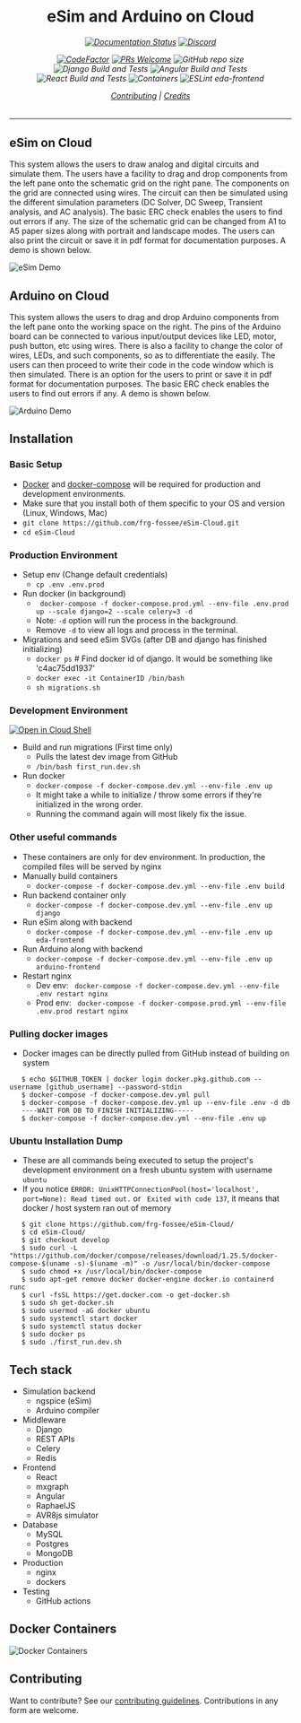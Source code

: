 <h1 align="center"> 
eSim and Arduino on Cloud 
</h1>
<h6 align="center"> 

[![Documentation Status](https://readthedocs.org/projects/esim-cloud/badge/?version=latest)](https://esim-cloud.readthedocs.io/en/latest/?badge=latest)
[![Discord](https://img.shields.io/discord/737767491266281583?color=blue&label=chat%20with%20us&logo=discord)](https://discord.gg/cZbDD8K)

[![CodeFactor](https://www.codefactor.io/repository/github/frg-fossee/esim-cloud/badge)](https://www.codefactor.io/repository/github/frg-fossee/esim-cloud)
[![PRs Welcome](https://img.shields.io/badge/PRs-welcome-important)](https://img.shields.io/badge/PRs-welcome-important)
![GitHub repo size](https://img.shields.io/github/repo-size/frg-fossee/eSim-Cloud?color=ff69b4&logo=git&logoColor=ff69b4)
![Django Build and Tests](https://github.com/frg-fossee/eSim-Cloud/workflows/Django%20Build%20and%20Tests/badge.svg?branch=develop)
![Angular Build and Tests](https://github.com/frg-fossee/eSim-Cloud/workflows/Angular%20Build%20and%20Tests/badge.svg?branch=develop)
![React Build and Tests](https://github.com/frg-fossee/eSim-Cloud/workflows/React%20Build%20and%20Tests/badge.svg?branch=develop)
![Containers](https://github.com/frg-fossee/eSim-Cloud/workflows/Containers/badge.svg)
![ESLint eda-frontend](https://github.com/frg-fossee/eSim-Cloud/workflows/ESLint%20eda-frontend/badge.svg?branch=develop)

[Contributing](#Contributing) | [Credits](#Credits)
</h6>

---

## eSim on Cloud
This system allows the users to draw analog and digital circuits and simulate them. The users have a facility to drag and drop components from the left pane onto the schematic grid on the right pane. The components on the grid are connected using wires. The circuit can then be simulated using the different simulation parameters (DC Solver, DC Sweep, Transient analysis, and AC analysis). The basic ERC check enables the users to find out errors if any. The size of the schematic grid can be changed from A1 to A5 paper sizes along with portrait and landscape modes. The users can also print the circuit or save it in pdf format for documentation purposes. A demo is shown below.

![eSim Demo](demo/demo-esim.gif)

## Arduino on Cloud
This system allows the users to drag and drop Arduino components from the left pane onto the working space on the right. The pins of the Arduino board can be connected to various input/output devices like LED, motor, push button, etc using wires. There is also a facility to change the color of wires, LEDs, and such components, so as to differentiate the easily. The users can then proceed to write their code in the code window which is then simulated. There is an option for the users to print or save it in pdf format for documentation purposes. The basic ERC check enables the users to find out errors if any. A demo is shown below.

![Arduino Demo](demo/demo-arduino.gif)

## Installation

### Basic Setup
* [Docker](https://docs.docker.com/get-docker/) and [docker-compose](https://docs.docker.com/compose/install/) will be required for production and development environments. 
* Make sure that you install both of them specific to your OS and version (Linux, Windows, Mac)
* ```git clone https://github.com/frg-fossee/eSim-Cloud.git```
* ```cd eSim-Cloud```

### Production Environment
* Setup env (Change default credentials)
  * ``` cp .env .env.prod ```
* Run docker (in background) 
  * ``` docker-compose -f docker-compose.prod.yml --env-file .env.prod up --scale django=2 --scale celery=3 -d```
  * Note: ```-d``` option will run the process in the background. 
  * Remove ```-d``` to view all logs and process in the terminal.
* Migrations and seed eSim SVGs (after DB and django has finished initializing)
   * ```docker ps```  # Find docker id of django. It would be something like 'c4ac75dd1937'
   * ```docker exec -it ContainerID /bin/bash```
   * ```sh migrations.sh```

### Development Environment
[![Open in Cloud Shell](https://gstatic.com/cloudssh/images/open-btn.svg)](https://ssh.cloud.google.com/cloudshell/editor?cloudshell_git_repo=https%3A%2F%2Fgithub.com%2Ffrg-fossee%2FeSim-Cloud&cloudshell_git_branch=develop&cloudshell_print=first_run.dev.sh&cloudshell_tutorial=README.md)

* Build and run migrations (First time only)
  * Pulls the latest dev image from GitHub
  * ``` /bin/bash first_run.dev.sh ``` 
* Run docker
  * ``` docker-compose -f docker-compose.dev.yml --env-file .env up ```  
  * It might take a while to initialize / throw some errors if they're initialized in the wrong order.
  * Running the command again will most likely fix the issue.

### Other useful commands
* These containers are only for dev environment. In production, the compiled files will be served by nginx
* Manually build containers
  * ```docker-compose -f docker-compose.dev.yml --env-file .env build```
* Run backend container only
  * ```docker-compose -f docker-compose.dev.yml --env-file .env up django```
* Run eSim along with backend
  * ``` docker-compose -f docker-compose.dev.yml --env-file .env up eda-frontend ```
* Run Arduino along with backend
  * ``` docker-compose -f docker-compose.dev.yml --env-file .env up arduino-frontend ```
* Restart nginx
  * Dev env: ``` docker-compose -f docker-compose.dev.yml --env-file .env restart nginx```
  * Prod env: ``` docker-compose -f docker-compose.prod.yml --env-file .env.prod restart nginx``` 

### Pulling docker images
* Docker images can be directly pulled from GitHub instead of building on system
```console
   $ echo $GITHUB_TOKEN | docker login docker.pkg.github.com --username [github_username] --password-stdin
   $ docker-compose -f docker-compose.dev.yml pull
   $ docker-compose -f docker-compose.dev.yml up --env-file .env -d db
   ----WAIT FOR DB TO FINISH INITIALIZING-----
   $ docker-compose -f docker-compose.dev.yml --env-file .env up
```

### Ubuntu Installation Dump
* These are all commands being executed to setup the project's development environment on a fresh ubuntu system with username ```ubuntu```
* If you notice ``` ERROR: UnixHTTPConnectionPool(host='localhost', port=None): Read timed out. ``` or ``` Exited with code 137```, it means that docker / host system ran out of memory

```console
   $ git clone https://github.com/frg-fossee/eSim-Cloud/
   $ cd eSim-Cloud/
   $ git checkout develop
   $ sudo curl -L "https://github.com/docker/compose/releases/download/1.25.5/docker-compose-$(uname -s)-$(uname -m)" -o /usr/local/bin/docker-compose
   $ sudo chmod +x /usr/local/bin/docker-compose
   $ sudo apt-get remove docker docker-engine docker.io containerd runc
   $ curl -fsSL https://get.docker.com -o get-docker.sh
   $ sudo sh get-docker.sh
   $ sudo usermod -aG docker ubuntu
   $ sudo systemctl start docker
   $ sudo systemctl status docker
   $ sudo docker ps
   $ sudo ./first_run.dev.sh
```

## Tech stack
* Simulation backend
  * ngspice (eSim)
  * Arduino compiler 
* Middleware
  * Django 
  * REST APIs 
  * Celery 
  * Redis 
* Frontend
  * React
  * mxgraph
  * Angular
  * RaphaelJS
  * AVR8js simulator
* Database
  * MySQL
  * Postgres
  * MongoDB
* Production
  * nginx
  * dockers
* Testing
  * GitHub actions  

## Docker Containers
![Docker Containers](docs/images/docker.png)

## Contributing 
Want to contribute? See our [contributing guidelines](CONTRIBUTING.md). Contributions in any form are welcome.
